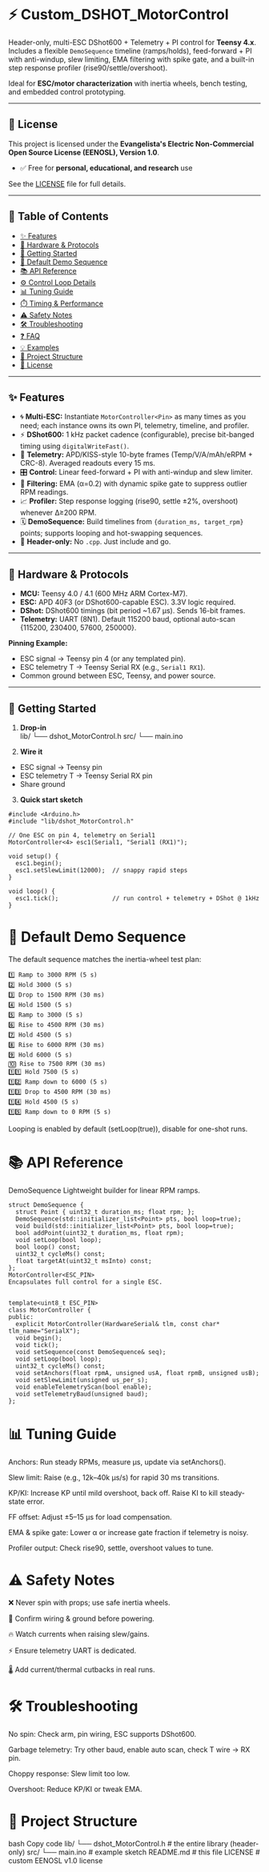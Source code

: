 # ⚡ Custom_DSHOT_MotorControl

Header-only, multi-ESC DShot600 + Telemetry + PI control for **Teensy 4.x**.  
Includes a flexible `DemoSequence` timeline (ramps/holds), feed-forward + PI with anti-windup, slew limiting, EMA filtering with spike gate, and a built-in step response profiler (rise90/settle/overshoot).  

Ideal for **ESC/motor characterization** with inertia wheels, bench testing, and embedded control prototyping.  

---

## 📜 License
This project is licensed under the **Evangelista's Electric Non-Commercial Open Source License (EENOSL), Version 1.0**.  

- ✅ Free for **personal, educational, and research** use  

See the [LICENSE](./LICENSE) file for full details.  

---

## 📑 Table of Contents
- [✨ Features](#-features)  
- [🔌 Hardware & Protocols](#-hardware--protocols)  
- [🚀 Getting Started](#-getting-started)  
- [🎯 Default Demo Sequence](#-default-demo-sequence)  
- [📚 API Reference](#-api-reference)  
- [⚙️ Control Loop Details](#️-control-loop-details)  
- [📊 Tuning Guide](#-tuning-guide)  
- [⏱️ Timing & Performance](#️-timing--performance)  
- [⚠️ Safety Notes](#️-safety-notes)  
- [🛠️ Troubleshooting](#️-troubleshooting)  
- [❓ FAQ](#-faq)  
- [💡 Examples](#-examples)  
- [📂 Project Structure](#-project-structure)  
- [📜 License](#-license)  

---

## ✨ Features
- 🌀 **Multi-ESC:** Instantiate `MotorController<Pin>` as many times as you need; each instance owns its own PI, telemetry, timeline, and profiler.  
- ⚡ **DShot600:** 1 kHz packet cadence (configurable), precise bit-banged timing using `digitalWriteFast()`.  
- 📡 **Telemetry:** APD/KISS-style 10-byte frames (Temp/V/A/mAh/eRPM + CRC-8). Averaged readouts every 15 ms.  
- 🎛️ **Control:** Linear feed-forward + PI with anti-windup and slew limiter.  
- 🧮 **Filtering:** EMA (α=0.2) with dynamic spike gate to suppress outlier RPM readings.  
- 📈 **Profiler:** Step response logging (rise90, settle ±2%, overshoot) whenever Δ≥200 RPM.  
- 🗓️ **DemoSequence:** Build timelines from `{duration_ms, target_rpm}` points; supports looping and hot-swapping sequences.  
- 🧩 **Header-only:** No `.cpp`. Just include and go.  

---

## 🔌 Hardware & Protocols
- **MCU:** Teensy 4.0 / 4.1 (600 MHz ARM Cortex-M7).  
- **ESC:** APD 40F3 (or DShot600-capable ESC). 3.3V logic required.  
- **DShot:** DShot600 timings (bit period ~1.67 µs). Sends 16-bit frames.  
- **Telemetry:** UART (8N1). Default 115200 baud, optional auto-scan {115200, 230400, 57600, 250000}.  

**Pinning Example:**  
- ESC signal → Teensy pin 4 (or any templated pin).  
- ESC telemetry T → Teensy Serial RX (e.g., `Serial1 RX1`).  
- Common ground between ESC, Teensy, and power source.  

---

## 🚀 Getting Started
1. **Drop-in**  
lib/
└── dshot_MotorControl.h
src/
└── main.ino


2. **Wire it**  
- ESC signal → Teensy pin  
- ESC telemetry T → Teensy Serial RX pin  
- Share ground  

3. **Quick start sketch**  
```
#include <Arduino.h>
#include "lib/dshot_MotorControl.h"

// One ESC on pin 4, telemetry on Serial1
MotorController<4> esc1(Serial1, "Serial1 (RX1)");

void setup() {
  esc1.begin();
  esc1.setSlewLimit(12000);  // snappy rapid steps
}

void loop() {
  esc1.tick();               // run control + telemetry + DShot @ 1kHz
}
```
# 🎯 Default Demo Sequence
The default sequence matches the inertia-wheel test plan:
```
1️⃣ Ramp to 3000 RPM (5 s)
2️⃣ Hold 3000 (5 s)
3️⃣ Drop to 1500 RPM (30 ms)
4️⃣ Hold 1500 (5 s)
5️⃣ Ramp to 3000 (5 s)
6️⃣ Rise to 4500 RPM (30 ms)
7️⃣ Hold 4500 (5 s)
8️⃣ Rise to 6000 RPM (30 ms)
9️⃣ Hold 6000 (5 s)
🔟 Rise to 7500 RPM (30 ms)
1️⃣1️⃣ Hold 7500 (5 s)
1️⃣2️⃣ Ramp down to 6000 (5 s)
1️⃣3️⃣ Drop to 4500 RPM (30 ms)
1️⃣4️⃣ Hold 4500 (5 s)
1️⃣5️⃣ Ramp down to 0 RPM (5 s)
```
Looping is enabled by default (setLoop(true)), disable for one-shot runs.

# 📚 API Reference
DemoSequence
Lightweight builder for linear RPM ramps.

```
struct DemoSequence {
  struct Point { uint32_t duration_ms; float rpm; };
  DemoSequence(std::initializer_list<Point> pts, bool loop=true);
  void build(std::initializer_list<Point> pts, bool loop=true);
  bool addPoint(uint32_t duration_ms, float rpm);
  void setLoop(bool loop);
  bool loop() const;
  uint32_t cycleMs() const;
  float targetAt(uint32_t msInto) const;
};
MotorController<ESC_PIN>
Encapsulates full control for a single ESC.


template<uint8_t ESC_PIN>
class MotorController {
public:
  explicit MotorController(HardwareSerial& tlm, const char* tlm_name="SerialX");
  void begin();
  void tick();
  void setSequence(const DemoSequence& seq);
  void setLoop(bool loop);
  uint32_t cycleMs() const;
  void setAnchors(float rpmA, unsigned usA, float rpmB, unsigned usB);
  void setSlewLimit(unsigned us_per_s);
  void enableTelemetryScan(bool enable);
  void setTelemetryBaud(unsigned baud);
};
```

# 📊 Tuning Guide
Anchors: Run steady RPMs, measure µs, update via setAnchors().

Slew limit: Raise (e.g., 12k–40k µs/s) for rapid 30 ms transitions.

KP/KI: Increase KP until mild overshoot, back off. Raise KI to kill steady-state error.

FF offset: Adjust ±5–15 µs for load compensation.

EMA & spike gate: Lower α or increase gate fraction if telemetry is noisy.

Profiler output: Check rise90, settle, overshoot values to tune.

# ⚠️ Safety Notes
❌ Never spin with props; use safe inertia wheels.

🔌 Confirm wiring & ground before powering.

🔥 Watch currents when raising slew/gains.

⚡ Ensure telemetry UART is dedicated.

🌡️ Add current/thermal cutbacks in real runs.

# 🛠️ Troubleshooting
No spin: Check arm, pin wiring, ESC supports DShot600.

Garbage telemetry: Try other baud, enable auto scan, check T wire → RX pin.

Choppy response: Slew limit too low.

Overshoot: Reduce KP/KI or tweak EMA.

# 📂 Project Structure
bash
Copy code
lib/
 └── dshot_MotorControl.h   # the entire library (header-only)
src/
 └── main.ino               # example sketch
README.md                   # this file
LICENSE                     # custom EENOSL v1.0 license
